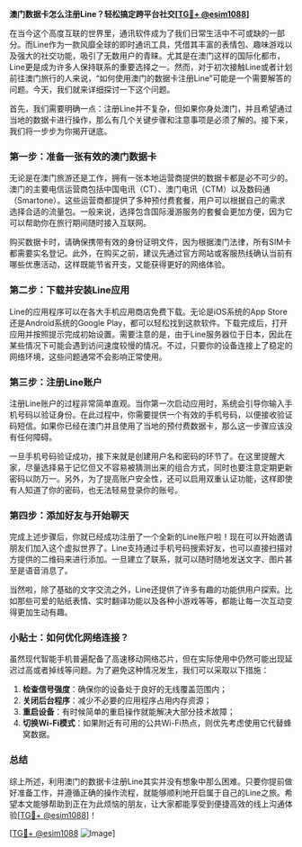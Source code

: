**澳门数据卡怎么注册Line？轻松搞定跨平台社交[[TG💪+ @esim1088](https://t.me/s/esim1088)]**

在当今这个高度互联的世界里，通讯软件成为了我们日常生活中不可或缺的一部分。而Line作为一款风靡全球的即时通讯工具，凭借其丰富的表情包、趣味游戏以及强大的社交功能，吸引了无数用户的青睐。尤其是在澳门这样的国际化都市，Line更是成为许多人保持联系的重要选择之一。然而，对于初次接触Line或者计划前往澳门旅行的人来说，“如何使用澳门的数据卡注册Line”可能是一个需要解答的问题。今天，我们就来详细探讨一下这个问题。

首先，我们需要明确一点：注册Line并不复杂，但如果你身处澳门，并且希望通过当地的数据卡进行操作，那么有几个关键步骤和注意事项是必须了解的。接下来，我们将一步步为你揭开谜底。

### 第一步：准备一张有效的澳门数据卡

无论是在澳门旅游还是工作，拥有一张本地运营商提供的数据卡都是必不可少的。澳门的主要电信运营商包括中国电讯（CT）、澳门电讯（CTM）以及数码通（Smartone）。这些运营商都提供了多种预付费套餐，用户可以根据自己的需求选择合适的流量包。一般来说，选择包含国际漫游服务的套餐会更加方便，因为它可以帮助你在旅行期间随时接入互联网。

购买数据卡时，请确保携带有效的身份证明文件，因为根据澳门法律，所有SIM卡都需要实名登记。此外，在购买之前，建议先通过官方网站或客服热线确认当前有哪些优惠活动，这样既能节省开支，又能获得更好的网络体验。

### 第二步：下载并安装Line应用

Line的应用程序可以在各大手机应用商店免费下载。无论是iOS系统的App Store还是Android系统的Google Play，都可以轻松找到这款软件。下载完成后，打开应用并按照提示完成初始设置。需要注意的是，由于Line服务器位于日本，因此在某些情况下可能会遇到访问速度较慢的情况。不过，只要你的设备连接上了稳定的网络环境，这些问题通常不会影响正常使用。

### 第三步：注册Line账户

注册Line账户的过程非常简单直观。当你第一次启动应用时，系统会引导你输入手机号码以验证身份。在此过程中，你需要提供一个有效的手机号码，以便接收验证码短信。如果你已经在澳门并且使用了当地的预付费数据卡，那么这一步骤应该没有任何障碍。

一旦手机号码验证成功，接下来就是创建用户名和密码的环节了。在这里提醒大家，尽量选择易于记忆但又不容易被猜测出来的组合方式，同时也要注意定期更新密码以防万一。另外，为了提高账户安全性，还可以启用双重认证功能，这样即使有人知道了你的密码，也无法轻易登录你的账号。

### 第四步：添加好友与开始聊天

完成上述步骤后，你就已经成功注册了一个全新的Line账户啦！现在可以开始邀请朋友们加入这个虚拟世界了。Line支持通过手机号码搜索好友，也可以直接扫描对方提供的二维码来进行添加。一旦建立了联系，就可以随时随地发送文字、图片甚至是语音消息了。

当然啦，除了基础的文字交流之外，Line还提供了许多有趣的功能供用户探索。比如那些可爱的贴纸表情、实时翻译功能以及各种小游戏等等，都能让每一次互动变得更加生动有趣。

### 小贴士：如何优化网络连接？

虽然现代智能手机普遍配备了高速移动网络芯片，但在实际使用中仍然可能出现延迟过高或者掉线等问题。为了避免这种情况发生，我们可以采取以下措施：

1. **检查信号强度**：确保你的设备处于良好的无线覆盖范围内；
2. **关闭后台程序**：减少不必要的应用程序占用内存资源；
3. **重启设备**：有时候简单的重启操作就能解决大部分技术故障；
4. **切换Wi-Fi模式**：如果附近有可用的公共Wi-Fi热点，则优先考虑使用它代替蜂窝数据。

### 总结

综上所述，利用澳门的数据卡注册Line其实并没有想象中那么困难。只要你提前做好准备工作，并遵循正确的操作流程，就能够顺利地开启属于自己的Line之旅。希望本文能够帮助到正在为此烦恼的朋友，让大家都能享受到便捷高效的线上沟通体验[[TG💪+ @esim1088](https://t.me/s/esim1088)]！

[[TG💪+ @esim1088](https://t.me/s/esim1088) ![Image](https://i.postimg.cc/4NQfJmqS/Snipaste-2025-05-13-00-14-12.png)]